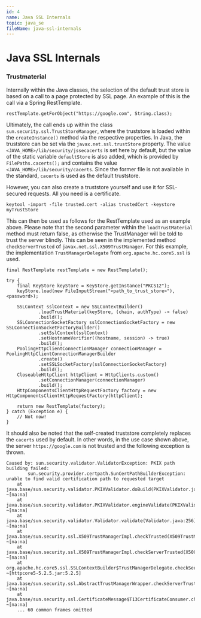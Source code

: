 ```yaml
---
id: 4
name: Java SSL Internals
topic: java_se
fileName: java-ssl-internals
---
```


# Java SSL Internals

### Trustmaterial

Internally within the Java classes, the selection of the default trust store is based on a call to a page protected by
SSL page. An example of this is the call via a Spring RestTemplate.

```
restTemplate.getForObject("https://google.com", String.class);
```

Ultimately, the call ends up within the class `sun.security.ssl.TrustStoreManager`, where the truststore is loaded
within the `createInstance()` method via the respective properties. In Java, the truststore
can be set via the `javax.net.ssl.trustStore` property. The value `<JAVA_HOME>/lib/security/jssecacerts` is set here
by default, but the value of the static variable `defaultStore` is also added, which is provided by
`FilePaths.cacerts();` and contains the value `<JAVA_HOME>/lib/security/cacerts`. Since the former file
is not available in the standard, `cacerts` is used as the default truststore.

However, you can also create a truststore yourself and use it for SSL-secured requests. All you need is a certificate.

```
keytool -import -file trusted.cert -alias trustedCert -keystore myTrustStore
```

This can then be used as follows for the RestTemplate used as an example above. Please note that the second parameter
within the `loadTrustMaterial` method must return false, as otherwise the TrustManager will be told to trust the server
blindly. This can be seen in the implemented method `checkServerTrusted` of `javax.net.ssl.X509TrustManager`. For this
example, the implementation `TrustManagerDelegate` from `org.apache.hc.core5.ssl` is used.

```
final RestTemplate restTemplate = new RestTemplate();

try {
    final KeyStore keyStore = KeyStore.getInstance("PKCS12");
    keyStore.load(new FileInputStream("<path_to_trust_store>"), <password>);

    SSLContext sslContext = new SSLContextBuilder()
            .loadTrustMaterial(keyStore, (chain, authType) -> false)
            .build();
    SSLConnectionSocketFactory sslConnectionSocketFactory = new SSLConnectionSocketFactoryBuilder()
            .setSslContext(sslContext)
            .setHostnameVerifier((hostname, session) -> true)
            .build();
    PoolingHttpClientConnectionManager connectionManager = PoolingHttpClientConnectionManagerBuilder
            .create()
            .setSSLSocketFactory(sslConnectionSocketFactory)
            .build();
    CloseableHttpClient httpClient = HttpClients.custom()
            .setConnectionManager(connectionManager)
            .build();
    HttpComponentsClientHttpRequestFactory factory = new HttpComponentsClientHttpRequestFactory(httpClient);

    return new RestTemplate(factory);
} catch (Exception e) {
    // Not now!
}
```

It should also be noted that the self-created truststore completely replaces the `cacerts` used by default. In other
words, in the use case shown above, the server `https://google.com` is not trusted and the following exception is
thrown.

```
Caused by: sun.security.validator.ValidatorException: PKIX path building failed: 
        sun.security.provider.certpath.SunCertPathBuilderException: unable to find valid certification path to requested target
	at java.base/sun.security.validator.PKIXValidator.doBuild(PKIXValidator.java:388) ~[na:na]
	at java.base/sun.security.validator.PKIXValidator.engineValidate(PKIXValidator.java:271) ~[na:na]
	at java.base/sun.security.validator.Validator.validate(Validator.java:256) ~[na:na]
	at java.base/sun.security.ssl.X509TrustManagerImpl.checkTrusted(X509TrustManagerImpl.java:241) ~[na:na]
	at java.base/sun.security.ssl.X509TrustManagerImpl.checkServerTrusted(X509TrustManagerImpl.java:113) ~[na:na]
	at org.apache.hc.core5.ssl.SSLContextBuilder$TrustManagerDelegate.checkServerTrusted(SSLContextBuilder.java:505) ~[httpcore5-5.2.5.jar:5.2.5]
	at java.base/sun.security.ssl.AbstractTrustManagerWrapper.checkServerTrusted(SSLContextImpl.java:1430) ~[na:na]
	at java.base/sun.security.ssl.CertificateMessage$T13CertificateConsumer.checkServerCerts(CertificateMessage.java:1302) ~[na:na]
	... 60 common frames omitted
```

[//]: # (### Keymaterial)

[//]: # (SSLContextImpl:974)
